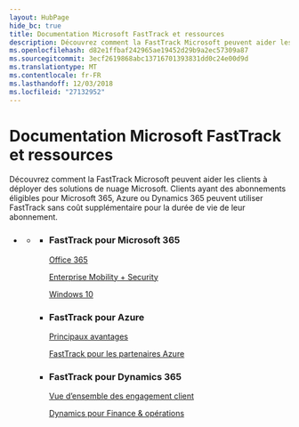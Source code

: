 ```yaml
---
layout: HubPage
hide_bc: true
title: Documentation Microsoft FastTrack et ressources
description: Découvrez comment la FastTrack Microsoft peuvent aider les clients à déployer des solutions de nuage Microsoft. Clients ayant des abonnements éligibles pour Microsoft 365, Azure ou Dynamics 365 peuvent utiliser FastTrack sans coût supplémentaire pour la durée de vie de leur abonnement.
ms.openlocfilehash: d82e1ffbaf242965ae19452d29b9a2ec57309a87
ms.sourcegitcommit: 3ecf2619868abc13716701393831dd0c24e00d9d
ms.translationtype: MT
ms.contentlocale: fr-FR
ms.lasthandoff: 12/03/2018
ms.locfileid: "27132952"
---
```

<div id="main" class="v2">
    <div class="container">
        <h1>Documentation Microsoft FastTrack et ressources</h1>
        <p>Découvrez comment la FastTrack Microsoft peuvent aider les clients à déployer des solutions de nuage Microsoft. Clients ayant des abonnements éligibles pour Microsoft 365, Azure ou Dynamics 365 peuvent utiliser FastTrack sans coût supplémentaire pour la durée de vie de leur abonnement.</p>
        <p></p>
        <ul class="pivots">
            <li>
                <a href="#home"></a>
                <ul id="home">
                    <li>
                        <a href="#home-all"></a>
                        <ul id="home-all" class="cardsZ">
                            <li>
                                <div class="cardSize">
                                    <div class="cardPadding">
                                        <div class="card">
                                                <div class="cardText">
                                                <h3>FastTrack pour Microsoft 365</h3>
                                                <p><a href="https://docs.microsoft.com/fasttrack/O365-fasttrack-benefit-for-office-365">Office 365</a></p>
                                                <p><a href="https://docs.microsoft.com/enterprise-mobility-security/Solutions/enterprise-mobility-fasttrack-program">Enterprise Mobility + Security</a></p>
                                                <p><a href="https://docs.microsoft.com/fasttrack/win-10-fasttrack-benefit-for-windows-10">Windows 10</a></p>
                                            </div>
                                        </div>
                                    </div>
                                </div>
                            </li>
                            <li>
                                <div class="cardSize">
                                    <div class="cardPadding">
                                        <div class="card">
                                            <div class="cardText">
                                                <h3>FastTrack pour Azure</h3>
                                                <p><a href="https://azure.microsoft.com/programs/azure-fasttrack/?v=18.03">Principaux avantages</a></p>
                                                <p><a href="https://azure.microsoft.com/programs/azure-fasttrack/partners/">FastTrack pour les partenaires Azure</a></p>
                                            </div>
                                        </div>
                                    </div>
                                </div>
                            </li>
                            <li>
                                <div class="cardSize">
                                    <div class="cardPadding">
                                        <div class="card">
                                            <div class="cardText">
                                                <h3>FastTrack pour Dynamics 365</h3>
                                                <p><a href="https://docs.microsoft.com/dynamics365/get-started/fasttrack/customer-engagement/microsoft-fasttrack-dynamics-365">Vue d’ensemble des engagement client</a></p>
                                                <p><a href="https://docs.microsoft.com/dynamics365/unified-operations/fin-and-ops/get-started/fasttrack-dynamics-365-overview">Dynamics pour Finance & opérations</a></p>
                                            </div>
                                        </div>
                                    </div>
                                </div>
                            </li>
                        </ul>
                    </li>
                </ul>
            </li>
        </ul>
    </div>
</div>